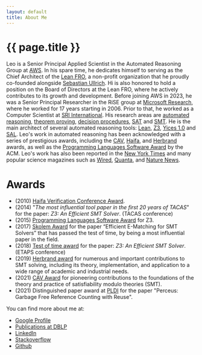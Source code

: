 ```yaml
---
layout: default
title: About Me
---
```


{{ page.title }}
================

Leo is a Senior Principal Applied Scientist in the Automated Reasoning Group at [AWS](https://aws.amazon.com/). In his spare time, he dedicates himself to serving as the Chief Architect of the [Lean FRO](http://lean-fro.org), a non-profit organization that he proudly co-founded alongside [Sebastian Ullrich](https://www.linkedin.com/in/sebastian-ullrich-901b33267/). Hi is also honored to hold a position on the Board of Directors at the Lean FRO, where he actively contributes to its growth and development. Before joining AWS in 2023, he was a Senior Principal Researcher in the RiSE group at [Microsoft Research](http://research.microsoft.com), where he worked for 17 years starting in 2006. Prior to that, he worked as a Computer Scientist at [SRI International](http://www.csl.sri.com/). His research areas are [automated reasoning](http://en.wikipedia.org/wiki/Automated_reasoning), [theorem proving](http://en.wikipedia.org/wiki/Theorem_proving), [decision procedures](http://en.wikipedia.org/wiki/Decision_procedure), [SAT](http://en.wikipedia.org/wiki/Boolean_satisfiability_problem) and [SMT](http://en.wikipedia.org/wiki/Satisfiability_Modulo_Theories).
He is the main architect of several automated reasoning tools: [Lean](https://lean-lang.org),  [Z3](https://github.com/Z3Prover/z3), [Yices 1.0](http://yices.csl.sri.com/) and
[SAL](http://sal.csl.sri.com). Leo's work in automated reasoning has been acknowledged with a series of prestigious awards, including the [CAV](http://i-cav.org/2021/cav-award/), [Haifa](https://www.research.ibm.com/haifa/conferences/hvc2010/award.shtml), and [Herbrand](http://www.cadeinc.org/Herbrand-Award) awards, as well as the [Programming Languages Software Award](https://www.sigplan.org/Awards/Software/) by the ACM. Leo's work has also been reported in the [New York Times](https://www.nytimes.com/2023/07/02/science/ai-mathematics-machine-learning.html) and many popular science magazines such as [Wired](https://www.wired.com/story/the-effort-to-build-the-mathematical-library-of-the-future/), [Quanta](https://www.quantamagazine.org/lean-computer-program-confirms-peter-scholze-proof-20210728/), and [Nature News](https://www.nature.com/articles/d41586-023-00487-2).

Awards
======

- (2010) [Haifa Verification Conference Award](https://www.research.ibm.com/haifa/conferences/hvc2010/award.shtml).
- (2014) "_The most influential tool paper in the first 20 years of TACAS_" for the paper: _Z3: An Efficient SMT Solver_. (TACAS conference)
- (2015) [Programming Languages Software Award](https://www.sigplan.org/Awards/Software/) for Z3.
- (2017) [Skolem Award](http://www.cadeinc.org/Skolem-Award) for the paper “Efficient E-Matching for SMT Solvers” that has passed the test of time, by being a most influential paper in the field.
- (2018) [Test of time award](https://conf.researchr.org/attending/etaps-2019/etaps-test-of-time-award) for the paper: _Z3: An Efficient SMT Solver_. (ETAPS conference)
- (2019) [Herbrand award](http://www.cadeinc.org/Herbrand-Award) for numerous and important contributions to SMT solving, including its theory, implementation, and application to a wide range of academic and industrial needs.
- (2021) [CAV Award](http://i-cav.org/2021/cav-award/) for pioneering contributions to the foundations of the theory and practice of satisfiability modulo theories (SMT).
- (2021) Distinguished paper award at [PLDI](https://pldi21.sigplan.org/track/pldi-2021-papers) for the paper "Perceus: Garbage Free Reference Counting with Reuse".


You can find more about me at:

- [Google Profile](http://scholar.google.com/citations?user=CwazDKgAAAAJ&amp;hl=en)
- [Publications at DBLP](http://www.informatik.uni-trier.de/~ley/db/indices/a-tree/m/Moura:Leonardo_Mendon=ccedil=a_de.html)
- [LinkedIn](https://www.linkedin.com/in/leonardo-de-moura-26a27b5/)
- [Stackoverflow](http://stackoverflow.com/users/841416/leonardo-de-moura)
- [Github](https://github.com/leodemoura)
